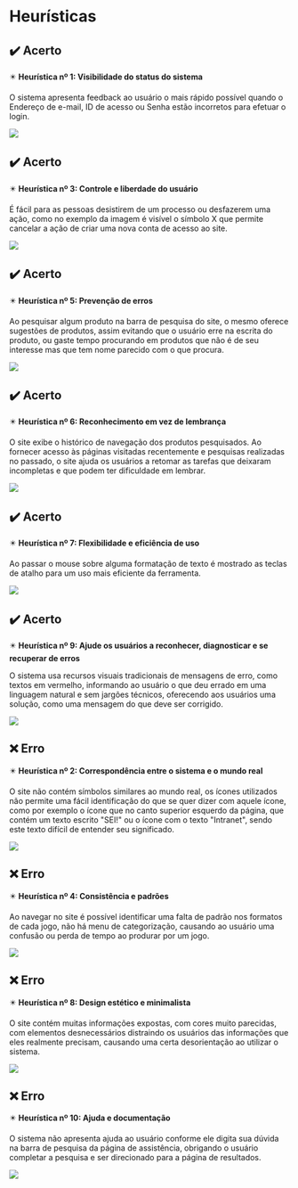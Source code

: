 # Heurísticas

## :heavy_check_mark: Acerto
:eight_pointed_black_star: **Heurística nº 1: Visibilidade do status do sistema**

O sistema apresenta feedback ao usuário o mais rápido possível quando o Endereço de e-mail, ID de acesso ou Senha estão incorretos para efetuar o login.

<img src="images/msg-erro-correto.png">


## :heavy_check_mark: Acerto
:eight_pointed_black_star: **Heurística nº 3: Controle e liberdade do usuário**

É fácil para as pessoas desistirem de um processo ou desfazerem uma ação, como no exemplo da imagem é visível o símbolo X que permite cancelar a ação de criar uma nova conta de acesso ao site.

<img src="images/cancelamento-facil.png">


## :heavy_check_mark: Acerto
:eight_pointed_black_star: **Heurística nº 5: Prevenção de erros**

Ao pesquisar algum produto na barra de pesquisa do site, o mesmo oferece sugestões de produtos, assim evitando que o usuário erre na escrita do produto, ou gaste tempo procurando em produtos que não é de seu interesse mas que tem nome parecido com o que procura.

<img src="images/oferece-ajuda.png">


## :heavy_check_mark: Acerto
:eight_pointed_black_star: **Heurística nº 6: Reconhecimento em vez de lembrança**

O site exibe o histórico de navegação dos produtos pesquisados. Ao fornecer acesso às páginas visitadas recentemente e pesquisas realizadas no passado, o site ajuda os usuários a retomar as tarefas que deixaram incompletas e que podem ter dificuldade em lembrar.

<img src="images/reconhecimento-lembranca.png">


## :heavy_check_mark: Acerto
:eight_pointed_black_star: **Heurística nº 7: Flexibilidade e eficiência de uso**

Ao passar o mouse sobre alguma formatação de texto é mostrado as teclas de atalho para um uso mais eficiente da ferramenta.

<img src="images/flexibilidade-eficiencia-uso.png">


## :heavy_check_mark: Acerto
:eight_pointed_black_star: **Heurística nº 9: Ajude os usuários a reconhecer, diagnosticar e se recuperar de erros**

O sistema usa recursos visuais tradicionais de mensagens de erro, como textos em vermelho, informando ao usuário o que deu errado em uma linguagem natural e sem jargões técnicos, oferecendo aos usuários uma solução, como uma mensagem do que deve ser corrigido.

<img src="images/visualizacao-obrigatoriedade.png">





## :x: Erro
:eight_pointed_black_star: **Heurística nº 2: Correspondência entre o sistema e o mundo real**

O site não contém símbolos similares ao mundo real, os ícones utilizados não permite uma fácil identificação do que se quer dizer com aquele ícone, como por exemplo o ícone que no canto superior esquerdo da página, que contém um texto escrito "SEI!" ou o ícone com o texto "Intranet", sendo este texto difícil de entender seu significado.

<img src="images/não-corresponde-ao-mundo-real.png">


## :x: Erro
:eight_pointed_black_star: **Heurística nº 4: Consistência e padrões**

Ao navegar no site é possível identificar uma falta de padrão nos formatos de cada jogo, não há menu de categorização, causando ao usuário uma confusão ou perda de tempo ao produrar por um jogo.

<img src="images/falta-padrao.png">


## :x: Erro
:eight_pointed_black_star: **Heurística nº 8: Design estético e minimalista**

O site contém muitas informações expostas, com cores muito parecidas, com elementos desnecessários distraindo os usuários das informações que eles realmente precisam, causando uma certa desorientação ao utilizar o sistema.

<img src="images/design-poluido.png">


## :x: Erro
:eight_pointed_black_star: **Heurística nº 10: Ajuda e documentação**

O sistema não apresenta ajuda ao usuário conforme ele digita sua dúvida na barra de pesquisa da página de assistência, obrigando o usuário completar a pesquisa e ser direcionado para a página de resultados.

<img src="images/nao-oferece-ajuda-na-pesquisa.png">








